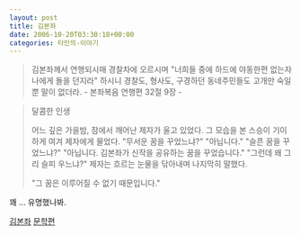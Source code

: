 ```yaml
---
layout: post
title: 김본좌
date: 2006-10-20T03:30:18+00:00
categories: 타인의-이야기
---
```

<blockquote>김본좌께서 연행되시매 경찰차에 오르시며 "너희들 중에 하드에 야동한편 없는자 나에게 돌을 던지라" 하시니 경찰도, 형사도, 구경하던 동네주민들도 고개만 숙일뿐 말이 없더라. - 본좌복음 연행편 32절 9장 -</blockquote>

<blockquote>달콤한 인생

어느 깊은 가을밤, 잠에서 깨어난 제자가 울고 있었다.
그 모습을 본 스승이 기이하게 여겨 제자에게 물었다.
"무서운 꿈을 꾸었느냐?"
"아닙니다."
"슬픈 꿈을 꾸었느냐?"
"아닙니다. 김본좌가 신작을 공유하는 꿈을 꾸었습니다."
"그런데 왜 그리 슬피 우느냐?"
제자는 흐르는 눈물을 닦아내며 나지막히 말했다.

"그 꿈은 이루어질 수 없기 때문입니다."
</blockquote>

꽤 ... 유명했나봐.

<a href="http://www.pulug.com/Issue/View_01.html?IDX=560&amp;L_page=1&amp;boardtype=news&amp;boardcode=1">김본좌</a>
<a href="http://imagine.tistory.com/entry/%EA%B9%80%EB%B3%B8%EC%A2%8C-%EB%84%A4%EC%9D%B4%EB%B2%84-%EB%8C%93%EA%B8%80-%EB%AC%B8%ED%95%99%ED%8E%B8-%EB%B6%80%EC%A0%9C-%E2%96%B6%E2%97%80-%EC%A7%80%EC%BC%9C%EC%A3%BC%EC%A7%80-%EB%AA%BB%ED%95%B4%EC%84%9C-%EB%AF%B8%EC%95%88%ED%95%B4">문학편</a>

